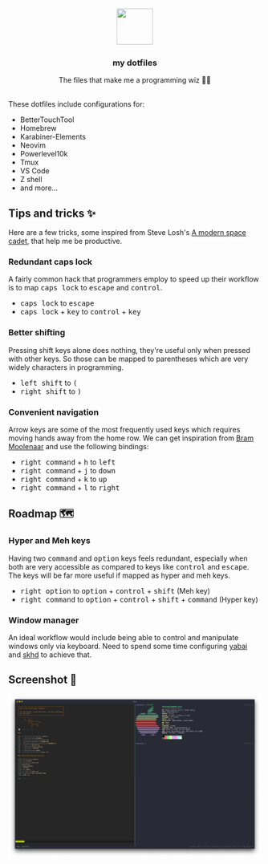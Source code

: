 <br />
<p align="center">
  <a href="https://github.com/harsilspatel/dotfiles">
    <img src="https://emojipedia-us.s3.dualstack.us-west-1.amazonaws.com/thumbs/240/apple/237/hammer-and-pick_2692.png" width="72" height="72">
  </a>
  <h3 align="center">my dotfiles</h3>

  <p align="center">
    The files that make me a programming wiz 🧙‍♂️
    <br>
    <br>
  </p>
</p>

These dotfiles include configurations for:
- BetterTouchTool
- Homebrew
- Karabiner-Elements
- Neovim
- Powerlevel10k
- Tmux
- VS Code
- Z shell
- and more...

## Tips and tricks ✨
Here are a few tricks, some inspired from Steve Losh's [A modern space cadet](https://stevelosh.com/blog/2012/10/a-modern-space-cadet/), that help me be productive.

### Redundant caps lock
A fairly common hack that programmers employ to speed up their workflow is to map <kbd>caps lock</kbd> to <kbd>escape</kbd> and <kbd>control</kbd>.
- <kbd>caps lock</kbd> to <kbd>escape</kbd>
- <kbd>caps lock</kbd> + <kbd>key</kbd> to <kbd>control</kbd> + <kbd>key</kbd>

### Better shifting
Pressing shift keys alone does nothing, they're useful only when pressed with other keys. So those can be mapped to parentheses which are very widely characters in programming.
- <kbd>left shift</kbd> to <kbd>(</kbd>
- <kbd>right shift</kbd> to <kbd>)</kbd>

### Convenient navigation
Arrow keys are some of the most frequently used keys which requires moving hands away from the home row. We can get inspiration from [Bram Moolenaar](https://en.wikipedia.org/wiki/Bram_Moolenaar) and use the following bindings:
- <kbd>right command</kbd> + <kbd>h</kbd> to <kbd>left</kbd>
- <kbd>right command</kbd> + <kbd>j</kbd> to <kbd>down</kbd>
- <kbd>right command</kbd> + <kbd>k</kbd> to <kbd>up</kbd>
- <kbd>right command</kbd> + <kbd>l</kbd> to <kbd>right</kbd>

## Roadmap 🗺
### Hyper and Meh keys
Having two <kbd>command</kbd> and <kbd>option</kbd> keys feels redundant, especially when both are very accessible as compared to keys like <kbd>control</kbd> and <kbd>escape</kbd>. The keys will be far more useful if mapped as hyper and meh keys.
- <kbd>right option</kbd> to <kbd>option</kbd> + <kbd>control</kbd> + <kbd>shift</kbd> (Meh key)
- <kbd>right command</kbd> to <kbd>option</kbd> + <kbd>control</kbd> + <kbd>shift</kbd> + <kbd>command</kbd> (Hyper key)

### Window manager
An ideal workflow would include being able to control and manipulate windows only via keyboard. Need to spend some time configuring [yabai](https://github.com/koekeishiya/yabai) and [skhd](https://github.com/koekeishiya/skhd) to achieve that.


## Screenshot 📸

<a href=".rice/screenshot-oxipng-3x.png">
    <img src=".rice/screenshot-oxipng-3x.png" alt="screenshot">
</a>
